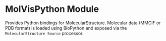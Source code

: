 # MolVisPython Module

Provides Python bindings for MolecularStructure. Molecular data (MMCIF or PDB format) is loaded using BioPython and exposed via the `MolecularStructure Source` processor.
